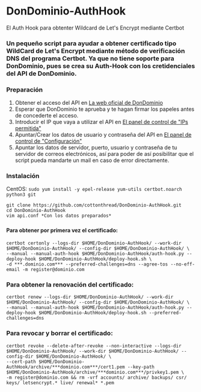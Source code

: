 # DonDominio-AuthHook
El Auth Hook para obtenter Wildcard de Let's Encrypt mediante Certbot

### Un pequeño script para ayudar a obtener certificado tipo WildCard de Let's Encrypt mediante método de verificación DNS del programa Certbot. Ya que no tiene soporte para DonDominio, pues se crea su Auth-Hook con los cretidenciales del API de DonDominio.

### Preparación

1. Obtener el acceso del API en [La web oficial de DonDominio](https://www.dondominio.com/products/api/#requestaccess)
2. Esperar que DonDominio te aprueba y te hagan firmar los papeles antes de concederte el acceso.
3. Introducir el IP que vaya a utilizar el API en [El panel de control de "IPs permitida"](https://www.dondominio.com/admin/account/api)
4. Apuntar/Crear los datos de usuario y contraseña del API en [El panel de control de "Configuración"](https://www.dondominio.com/admin/account/api)
5. Apuntar los datos de servidor, puerto, usuario y contraseña de tu servidor de correos electrónicos, así para poder de así posibilitar que el script pueda mandarte un mail en caso de error directamente.


### Instalación

CentOS:
`
sudo yum install -y epel-release yum-utils certbot.noarch python3 git
`
```
git clone https://github.com/cottonthread/DonDominio-AuthHook.git
cd DonDominio-AuthHook
vim api.conf *Con los datos preparados*
```


###

#### Para obtener por primera vez el certificado:
```
certbot certonly --logs-dir $HOME/DonDominio-AuthHook/ --work-dir $HOME/DonDominio-AuthHook/ --config-dir $HOME/DonDominio-AuthHook/ \
--manual --manual-auth-hook $HOME/DonDominio-AuthHook/auth-hook.py --deploy-hook $HOME/DonDominio-AuthHook/deploy-hook.sh \
-d ***.dominio.com*** --preferred-challenges=dns --agree-tos --no-eff-email -m register@dominio.com
```
### Para obtener la renovación del certificado:
```
certbot renew --logs-dir $HOME/DonDominio-AuthHook/ --work-dir $HOME/DonDominio-AuthHook/ --config-dir $HOME/DonDominio-AuthHook/ \
--manual --manual-auth-hook $HOME/DonDominio-AuthHook/auth-hook.py --deploy-hook $HOME/DonDominio-AuthHook/deploy-hook.sh --preferred-challenges=dns
```
### Para revocar y borrar el certificado:
```
certbot revoke --delete-after-revoke --non-interactive --logs-dir $HOME/DonDominio-AuthHook/ --work-dir $HOME/DonDominio-AuthHook/ --config-dir $HOME/DonDominio-AuthHook/ \
--cert-path $HOME/DonDominio-AuthHook/archive/***dominio.com***/cert1.pem --key-path $HOME/DonDominio-AuthHook/archive/***dominio.com***/privkey1.pem \
-m register@dominio.com && rm -vrf accounts/ archive/ backups/ csr/ keys/ letsencrypt.* live/ renewal* *.pem
```

